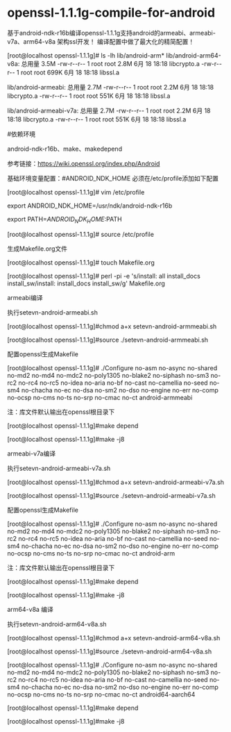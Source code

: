 # openssl-1.1.1g-compile-for-android
基于android-ndk-r16b编译openssl-1.1.1g支持android的armeabi、armeabi-v7a、arm64-v8a 架构ssl开发！
编译配置中做了最大化的精简配置！

[root@localhost openssl-1.1.1g]# ls -lh lib/android-arm* 
lib/android-arm64-v8a:
总用量 3.5M
-rw-r--r-- 1 root root 2.8M 6月  18 18:18 libcrypto.a
-rw-r--r-- 1 root root 699K 6月  18 18:18 libssl.a

lib/android-armeabi:
总用量 2.7M
-rw-r--r-- 1 root root 2.2M 6月  18 18:18 libcrypto.a
-rw-r--r-- 1 root root 551K 6月  18 18:18 libssl.a

lib/android-armeabi-v7a:
总用量 2.7M
-rw-r--r-- 1 root root 2.2M 6月  18 18:18 libcrypto.a
-rw-r--r-- 1 root root 551K 6月  18 18:18 libssl.a

#依赖环境
  
android-ndk-r16b、make、makedepend

参考链接：https://wiki.openssl.org/index.php/Android


基础环境变量配置：#ANDROID_NDK_HOME 必须在/etc/profile添加如下配置

[root@localhost openssl-1.1.1g]# vim /etc/profile

export ANDROID_NDK_HOME=/usr/ndk/android-ndk-r16b

export PATH=$ANDROID_NDK_HOME:$PATH

[root@localhost openssl-1.1.1g]# source /etc/profile

生成Makefile.org文件

[root@localhost openssl-1.1.1g]# touch Makefile.org

[root@localhost openssl-1.1.1g]# perl -pi -e 's/install: all install_docs install_sw/install: install_docs install_sw/g' Makefile.org


armeabi编译

执行setevn-android-armeabi.sh 

[root@localhost openssl-1.1.1g]#chmod a+x setevn-android-armmeabi.sh

[root@localhost openssl-1.1.1g]#source ./setevn-android-armmeabi.sh

配置openssl生成Makefile

[root@localhost openssl-1.1.1g]# 
./Configure  no-asm no-async no-shared no-md2 no-md4 no-mdc2 no-poly1305 no-blake2 no-siphash no-sm3 no-rc2 no-rc4 no-rc5 no-idea no-aria no-bf no-cast no-camellia no-seed no-sm4 no-chacha no-ec no-dsa no-sm2 no-dso no-engine no-err no-comp no-ocsp no-cms no-ts no-srp no-cmac no-ct android-armmeabi

注：库文件默认输出在openssl根目录下

[root@localhost openssl-1.1.1g]#make depend

[root@localhost openssl-1.1.1g]#make -j8


armeabi-v7a编译

执行setevn-android-armeabi-v7a.sh 

[root@localhost openssl-1.1.1g]#chmod a+x setevn-android-armeabi-v7a.sh

[root@localhost openssl-1.1.1g]#source ./setevn-android-armeabi-v7a.sh

配置openssl生成Makefile

[root@localhost openssl-1.1.1g]# 
./Configure  no-asm no-async no-shared no-md2 no-md4 no-mdc2 no-poly1305 no-blake2 no-siphash no-sm3 no-rc2 no-rc4 no-rc5 no-idea no-aria no-bf no-cast no-camellia no-seed no-sm4 no-chacha no-ec no-dsa no-sm2 no-dso no-engine no-err no-comp no-ocsp no-cms no-ts no-srp no-cmac no-ct android-arm

注：库文件默认输出在openssl根目录下

[root@localhost openssl-1.1.1g]#make depend

[root@localhost openssl-1.1.1g]#make -j8


arm64-v8a 编译

执行setevn-android-arm64-v8a.sh 

[root@localhost openssl-1.1.1g]#chmod a+x setevn-android-arm64-v8a.sh

[root@localhost openssl-1.1.1g]#source ./setevn-android-arm64-v8a.sh

[root@localhost openssl-1.1.1g]#
./Configure no-asm no-async no-shared no-md2 no-md4 no-mdc2 no-poly1305 no-blake2 no-siphash no-sm3 no-rc2 no-rc4 no-rc5 no-idea no-aria no-bf no-cast no-camellia no-seed no-sm4 no-chacha no-ec no-dsa no-sm2 no-dso no-engine no-err no-comp no-ocsp no-cms no-ts no-srp no-cmac no-ct  android64-aarch64

[root@localhost openssl-1.1.1g]#make depend

[root@localhost openssl-1.1.1g]#make -j8

